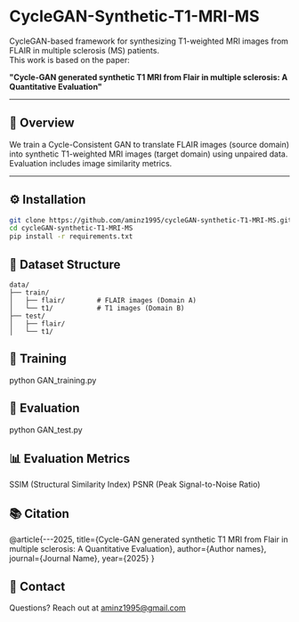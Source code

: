 # CycleGAN-Synthetic-T1-MRI-MS

CycleGAN-based framework for synthesizing T1-weighted MRI images from FLAIR in multiple sclerosis (MS) patients.  
This work is based on the paper:

**"Cycle-GAN generated synthetic T1 MRI from Flair in multiple sclerosis: A Quantitative Evaluation"**

---

## 🧠 Overview

We train a Cycle-Consistent GAN to translate FLAIR images (source domain) into synthetic T1-weighted MRI images (target domain) using unpaired data.  
Evaluation includes image similarity metrics.

---

## ⚙️ Installation

```bash
git clone https://github.com/aminz1995/cycleGAN-synthetic-T1-MRI-MS.git
cd cycleGAN-synthetic-T1-MRI-MS
pip install -r requirements.txt
```

## 📂 Dataset Structure
```
data/
├── train/
│   ├── flair/        # FLAIR images (Domain A)
│   └── t1/           # T1 images (Domain B)
├── test/
│   ├── flair/
│   └── t1/
```


## 🚀 Training

python GAN_training.py

## 🧪 Evaluation

python GAN_test.py

## 📊 Evaluation Metrics

SSIM (Structural Similarity Index)
PSNR (Peak Signal-to-Noise Ratio)

## 📚 Citation

@article{---2025,
  title={Cycle-GAN generated synthetic T1 MRI from Flair in multiple sclerosis: A Quantitative Evaluation},
  author={Author names},
  journal={Journal Name},
  year={2025}
}

## 📧 Contact

Questions? Reach out at aminz1995@gmail.com

